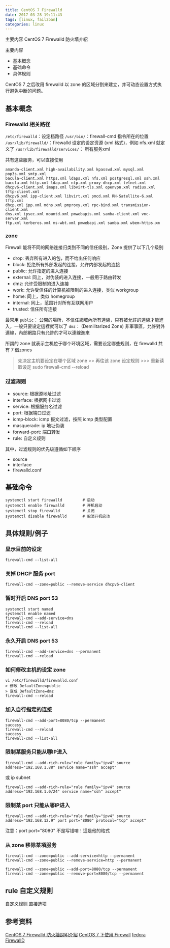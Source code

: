 ```yaml
---
title: CentOS 7 Firewalld
date: 2017-03-28 19:11:43
tags: [linux, fail2ban]
categories: linux
---
```


主要内容
CentOS 7 Firewalld 防火墙介紹

主要内容
* 基本概念
* 基础命令
* 具体规则

CentOS 7 之后改用 firewalld 以 zone 的区域分割来建立，并可动态设置方式执行避免中断的问题。

<!-- more -->

## 基本概念
### Firewalld 相关路径
`/etc/firewalld`：设定档路径
`/usr/bin/`：firewall-cmd 指令所在的位置
`/usr/lib/firewalld/`：firewalld 设定的设定资源 (xml 格式)，例如 nfs.xml 就定义了 <port protocol="tcp" port="2049"/>
`/usr/lib/firewalld/services/`： 所有服务xml

共有这些服务，可以直接使用

    amanda-client.xml high-availability.xml kpasswd.xml mysql.xml pop3s.xml smtp.xml
    bacula-client.xml https.xml ldaps.xml nfs.xml postgresql.xml ssh.xml
    bacula.xml http.xml ldap.xml ntp.xml proxy-dhcp.xml telnet.xml
    dhcpv6-client.xml imaps.xml libvirt-tls.xml openvpn.xml radius.xml tftp-client.xml
    dhcpv6.xml ipp-client.xml libvirt.xml pmcd.xml RH-Satellite-6.xml tftp.xml
    dhcp.xml ipp.xml mdns.xml pmproxy.xml rpc-bind.xml transmission-client.xml
    dns.xml ipsec.xml mountd.xml pmwebapis.xml samba-client.xml vnc-server.xml
    ftp.xml kerberos.xml ms-wbt.xml pmwebapi.xml samba.xml wbem-https.xm


### zone
Firewall 能将不同的网络连接归类到不同的信任级别，Zone 提供了以下几个级别

+ drop: 丢弃所有进入的包，而不给出任何响应
+ block: 拒绝所有外部发起的连接，允许内部发起的连接
+ public: 允许指定的进入连接
+ external: 同上，对伪装的进入连接，一般用于路由转发
+ dmz: 允许受限制的进入连接
+ work: 允许受信任的计算机被限制的进入连接，类似 workgroup
+ home: 同上，类似 homegroup
+ internal: 同上，范围针对所有互联网用户
+ trusted: 信任所有连接


最常用 
`public`： 公開的場所，不信任網域內所有連線，只有被允許的連線才能進入，一般只要设定這裡就可以了
`dmz`： (Demilitarized Zone) 非軍事區，允許對外連線，內部網路只有允許的才可以連線進來




所謂的 zone 就表示主机位于哪个环境区域，需要设定哪些规则，在 firewalld 共有 7 個zones
> 先决定主机要设定在哪个区域 zone >> 再往该 zone 设定规则 >>> 重新读取设定 sudo firewall-cmd --reload


### 过滤规则

+ source: 根据源地址过滤
+ interface: 根据网卡过滤
+ service: 根据服务名过滤
+ port: 根据端口过滤
+ icmp-block: icmp 报文过滤，按照 icmp 类型配置
+ masquerade: ip 地址伪装
+ forward-port: 端口转发
+ rule: 自定义规则

其中，过滤规则的优先级遵循如下顺序

+ source
+ interface
+ firewalld.conf


## 基础命令

```
systemctl start firewalld         # 启动
systemctl enable firewalld        # 开机启动
systemctl stop firewalld          # 关闭
systemctl disable firewalld       # 取消开机启动
```

## 具体规则/例子
### 显示目前的设定
    firewall-cmd --list-all
 
### 关掉 DHCP 服务 port

    firewall-cmd --zone=public --remove-service dhcpv6-client

### 暂时开启 DNS port 53

    systemctl start named
    systemctl enable named
    firewall-cmd --add-service=dns
    firewall-cmd --reload
    firewall-cmd --list-all

### 永久开启 DNS port 53
    firewall-cmd --add-service=dns --permanent
    firewall-cmd --reload

### 如何修改主机的设定 zone
    vi /etc/firewalld/firewalld.conf
    > 修改 DefaultZone=public
    > 变成 DefaultZone=dmz
    firewall-cmd --reload

### 加入自行指定的连接
    firewall-cmd --add-port=8080/tcp --permanent
    success
    firewall-cmd --reload
    success
    firewall-cmd --list-all

### 限制某服务只能从哪IP进入
    firewall-cmd --add-rich-rule="rule family="ipv4" source address="192.168.1.88" service name="ssh" accept"
    
或 ip subnet


    firewall-cmd --add-rich-rule="rule family="ipv4" source address="192.168.1.0/24" service name="ssh" accept"

### 限制某 port 只能从哪IP进入
    firewall-cmd --add-rich-rule="rule family="ipv4" source address="192.168.12.9" port port="8080" protocol="tcp" accept"
注意：port port="8080" 不是写错唷！這是他的格式

### 从 zone 移除某項服务
    firewall-cmd --zone=public --add-service=http --permanent
    firewall-cmd --zone=public --remove-service=http --permanent

    firewall-cmd --zone=public --add-port=8080/tcp --permanent
    firewall-cmd --zone=public --remove-port=8080/tcp --permanent

## rule 自定义规则
[自定义规则 直接选项](http://jevic.blog.51cto.com/2183736/1785162)
    
## 参考资料
[CentOS 7 Firewalld 防火牆說明介紹](http://blog.xuite.net/tolarku/blog/363801991-CentOS+7+Firewalld+%E9%98%B2%E7%81%AB%E7%89%86%E8%AA%AA%E6%98%8E%E4%BB%8B%E7%B4%B9)
[CentOS 7 下使用 Firewall](https://havee.me/linux/2015-01/using-firewalls-on-centos-7.html)
[fedora FirewallD](https://fedoraproject.org/wiki/FirewallD)

